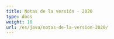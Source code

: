 ```yaml
---
title: Notas de la versión - 2020
type: docs
weight: 10
url: /es/java/notas-de-la-version-2020/
---
```

